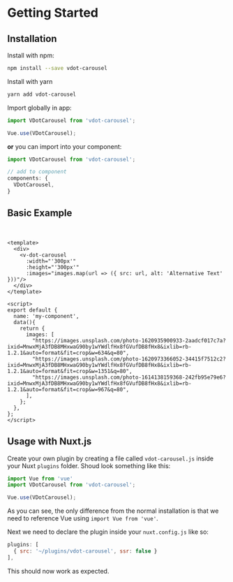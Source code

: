 # Getting Started

## Installation

Install with npm:

```bash
npm install --save vdot-carousel
```

Install with yarn
```bash
yarn add vdot-carousel
```


Import globally in app:

```javascript
import VDotCarousel from 'vdot-carousel';

Vue.use(VDotCarousel);
```

**or** you can import into your component:
```js
import VDotCarousel from 'vdot-carousel';

// add to component
components: {
  VDotCarousel,
}
```


## Basic Example

<br/>

<basic-carousel />

```vue
<template>
  <div>
    <v-dot-carousel
      :width="'300px'"
      :height="'300px'"
      :images="images.map(url => ({ src: url, alt: 'Alternative Text' }))"/>
  </div>
</template>

<script>
export default {
  name: 'my-component',
  data(){
    return {
      images: [
        "https://images.unsplash.com/photo-1620935900933-2aadcf017c7a?ixid=MnwxMjA3fDB8MHxwaG90by1wYWdlfHx8fGVufDB8fHx8&ixlib=rb-1.2.1&auto=format&fit=crop&w=634&q=80",
        "https://images.unsplash.com/photo-1620973366052-34415f7512c2?ixid=MnwxMjA3fDB8MHxwaG90by1wYWdlfHx8fGVufDB8fHx8&ixlib=rb-1.2.1&auto=format&fit=crop&w=1351&q=80",
        "https://images.unsplash.com/photo-1614138159368-242fb95e79e6?ixid=MnwxMjA3fDB8MHxwaG90by1wYWdlfHx8fGVufDB8fHx8&ixlib=rb-1.2.1&auto=format&fit=crop&w=967&q=80",
      ],
    };
  },
};
</script>
```

## Usage with Nuxt.js

Create your own plugin by creating a file called `vdot-carousel.js` inside your Nuxt `plugins` folder. Shoud look something like this:

```js
import Vue from 'vue'
import VDotCarousel from 'vdot-carousel';

Vue.use(VDotCarousel);
```

As you can see, the only difference from the normal installation is that we need to reference Vue using `import Vue from 'vue'`.

Next we need to declare the plugin inside your `nuxt.config.js` like so:

```js
plugins: [
  { src: '~/plugins/vdot-carousel', ssr: false }
],
```

This should now work as expected.